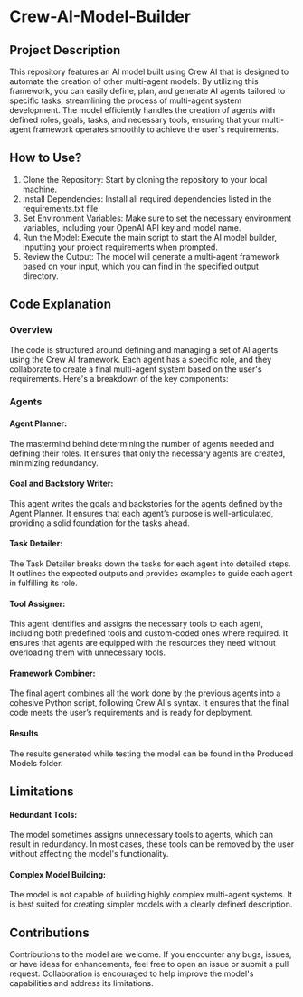 # Crew-AI-Model-Builder
## Project Description
This repository features an AI model built using Crew AI that is designed to automate the creation of other multi-agent models. By utilizing this framework, you can easily define, plan, and generate AI agents tailored to specific tasks, streamlining the process of multi-agent system development. The model efficiently handles the creation of agents with defined roles, goals, tasks, and necessary tools, ensuring that your multi-agent framework operates smoothly to achieve the user's requirements.

## How to Use?
1) Clone the Repository: Start by cloning the repository to your local machine.
2) Install Dependencies: Install all required dependencies listed in the requirements.txt file.
3) Set Environment Variables: Make sure to set the necessary environment variables, including your OpenAI API key and model name.
4) Run the Model: Execute the main script to start the AI model builder, inputting your project requirements when prompted.
5) Review the Output: The model will generate a multi-agent framework based on your input, which you can find in the specified output directory.

## Code Explanation
### Overview
The code is structured around defining and managing a set of AI agents using the Crew AI framework. Each agent has a specific role, and they collaborate to create a final multi-agent system based on the user's requirements. Here's a breakdown of the key components:

### Agents
#### Agent Planner: 
The mastermind behind determining the number of agents needed and defining their roles. It ensures that only the necessary agents are created, minimizing redundancy.

#### Goal and Backstory Writer: 
This agent writes the goals and backstories for the agents defined by the Agent Planner. It ensures that each agent’s purpose is well-articulated, providing a solid foundation for the tasks ahead.

#### Task Detailer: 
The Task Detailer breaks down the tasks for each agent into detailed steps. It outlines the expected outputs and provides examples to guide each agent in fulfilling its role.

#### Tool Assigner: 
This agent identifies and assigns the necessary tools to each agent, including both predefined tools and custom-coded ones where required. It ensures that agents are equipped with the resources they need without overloading them with unnecessary tools.

#### Framework Combiner: 
The final agent combines all the work done by the previous agents into a cohesive Python script, following Crew AI's syntax. It ensures that the final code meets the user’s requirements and is ready for deployment.

#### Results
The results generated while testing the model can be found in the Produced Models folder.

## Limitations
#### Redundant Tools: 
The model sometimes assigns unnecessary tools to agents, which can result in redundancy. In most cases, these tools can be removed by the user without affecting the model's functionality.

#### Complex Model Building: 
The model is not capable of building highly complex multi-agent systems. It is best suited for creating simpler models with a clearly defined description.

## Contributions
Contributions to the model are welcome. If you encounter any bugs, issues, or have ideas for enhancements, feel free to open an issue or submit a pull request. Collaboration is encouraged to help improve the model's capabilities and address its limitations.
